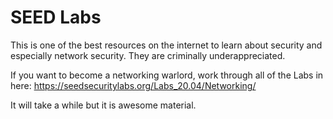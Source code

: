 # SEED Labs

This is one of the best resources on the internet to learn about
security and especially network security. They are criminally
underappreciated.

If you want to become a networking warlord, work through all of the Labs
in here: <https://seedsecuritylabs.org/Labs_20.04/Networking/>

It will take a while but it is awesome material.

  
